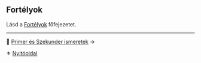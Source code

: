 ## Fortélyok

Lásd a [Fortélyok](040_fortelyok.md) főfejezetet.

---

🔗 [Primer és Szekunder ismeretek](017_primer_szekunder_ismeretek.md) →

⚜️ [Nyitóoldal](start.md#1-karakteralkot%C3%A1s)
